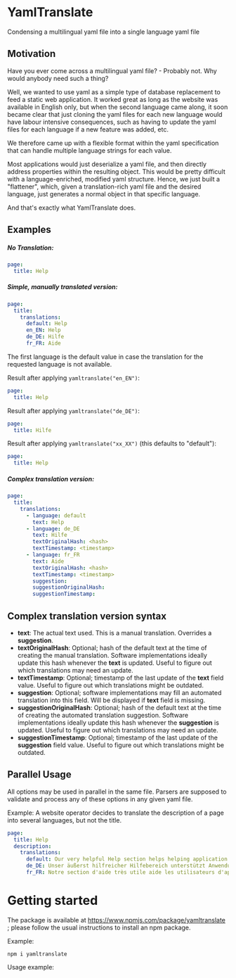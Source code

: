 # YamlTranslate

Condensing a multilingual yaml file into a single language yaml file

## Motivation

Have you ever come across a multilingual yaml file? - Probably not. Why would anybody need such a thing?

Well, we wanted to use yaml as a 
simple type of database replacement to feed a static web application. It worked great as long as 
the website was available in English only, but when the second language came along, it soon became clear that just 
cloning the yaml files for each new language would have labour intensive consequences, 
such as having to update the yaml files for each language if a new feature was added, etc.

We therefore came up with a flexible format within the yaml specification that can handle 
multiple language strings for each value.

Most applications would just deserialize a yaml file, and then directly address properties within the resulting object. This would be pretty difficult with a language-enriched, modified yaml structure. Hence, we just built a "flattener", which, given a translation-rich yaml file and the desired language, just generates a normal object in that specific language.

And that's exactly what YamlTranslate does.

## Examples
##### No Translation:
```yaml
page:
  title: Help
```

##### Simple, manually translated version:
```yaml
page:
  title:
    translations:
      default: Help
      en_EN: Help
      de_DE: Hilfe
      fr_FR: Aide
```
The first language is the default value in case the translation for the requested language is not available.

Result after applying `yamltranslate("en_EN")`:
```yaml
page:
  title: Help
```
Result after applying `yamltranslate("de_DE")`:
```yaml
page:
  title: Hilfe
```
Result after applying `yamltranslate("xx_XX")` (this defaults to "default"):
```yaml
page:
  title: Help
```


##### Complex translation version:
```yaml
page:
  title:
    translations:
      - language: default
        text: Help
      - language: de_DE
        text: Hilfe
        textOriginalHash: <hash>
        textTimestamp: <timestamp>
      - language: fr_FR
        text: Aide
        textOriginalHash: <hash>
        textTimestamp: <timestamp>
        suggestion: 
        suggestionOriginalHash:
        suggestionTimestamp: 
```

## Complex translation version syntax

* **text**: The actual text used. This is a manual translation. Overrides a **suggestion**.
* **textOriginalHash**: Optional; hash of the default text at the time of creating the manual translation. Software implementations ideally update this hash whenever the **text** is updated. Useful to figure out which translations may need an update.
* **textTimestamp**: Optional; timestamp of the last update of the **text** field value. Useful to figure out which translations might be outdated.
* **suggestion**: Optional; software implementations may fill an automated translation into this field. Will be displayed if **text** field is missing.
* **suggestionOriginalHash**: Optional; hash of the default text at the time of creating the automated translation suggestion. Software implementations ideally update this hash whenever the **suggestion** is updated. Useful to figure out which translations may need an update.
* **suggestionTimestamp**: Optional; timestamp of the last update of the **suggestion** field value. Useful to figure out which translations might be outdated.

## Parallel Usage

All options may be used in parallel in the same file. Parsers are supposed to validate and process any of these options in any given yaml file. 

Example: A website operator decides to translate the description of a page into several languages, but not the title.

```yaml
page:
  title: Help
  description:
    translations:
      default: Our very helpful Help section helps helping application consumers in a helpful way.
      de_DE: Unser äußerst hilfreicher Hilfebereich unterstützt Anwendungsnutzer auf hilfreiche Weise.
      fr_FR: Notre section d'aide très utile aide les utilisateurs d'applications à s'en servir de manière utile.
```

# Getting started

The package is available at https://www.npmjs.com/package/yamltranslate ; please follow the usual instructions to install an npm package.

Example:

```
npm i yamltranslate
```

Usage example:

```

```